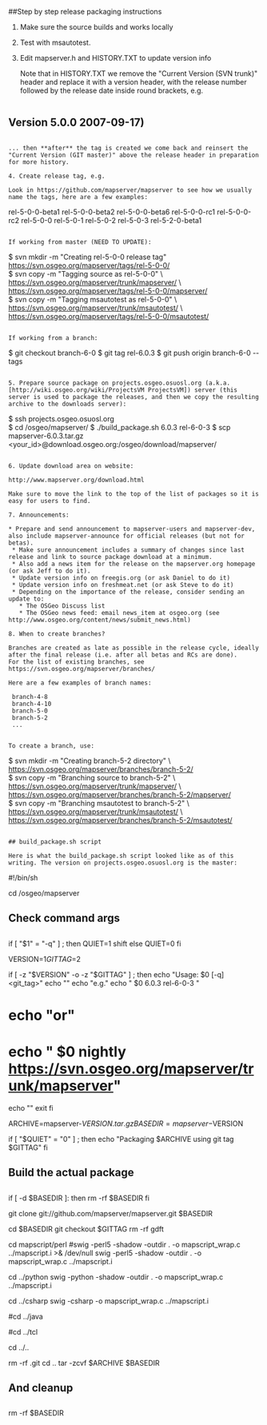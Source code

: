 ##Step by step release packaging instructions

1. Make sure the source builds and works locally

2. Test with msautotest.

3. Edit mapserver.h and HISTORY.TXT to update version info

   Note that in HISTORY.TXT we remove the "Current Version (SVN trunk)" header and replace it with a version header, with the release number followed by the release date inside round brackets, e.g.                                      

   ``` 
Version 5.0.0 2007-09-17)
--------------------------
   ```

   ... then **after** the tag is created we come back and reinsert the "Current Version (GIT master)" above the release header in preparation for more history. 

4. Create release tag, e.g.

   Look in https://github.com/mapserver/mapserver to see how we usually name the tags, here are a few examples:

   ``` 
rel-5-0-0-beta1
rel-5-0-0-beta2
rel-5-0-0-beta6
rel-5-0-0-rc1
rel-5-0-0-rc2
rel-5-0-0
rel-5-0-1
rel-5-0-2
rel-5-0-3
rel-5-2-0-beta1
   ``` 

   If working from master (NEED TO UPDATE):

   ``` 
$ svn mkdir -m "Creating rel-5-0-0 release tag" https://svn.osgeo.org/mapserver/tags/rel-5-0-0/                                                                                                                                         
$ svn copy -m "Tagging source as rel-5-0-0" \ 
  https://svn.osgeo.org/mapserver/trunk/mapserver/ \                                                                                                                                                                             
         https://svn.osgeo.org/mapserver/tags/rel-5-0-0/mapserver/                                                                                                                                                                      
$ svn copy  -m "Tagging msautotest as rel-5-0-0" \                                                                                                                                                                                      
         https://svn.osgeo.org/mapserver/trunk/msautotest/ \                                                                                                                                                                            
         https://svn.osgeo.org/mapserver/tags/rel-5-0-0/msautotest/
   ```

   If working from a branch:

   ```
$ git checkout branch-6-0
$ git tag rel-6.0.3
$ git push origin branch-6-0 --tags
   ``` 

5. Prepare source package on projects.osgeo.osuosl.org (a.k.a. [http://wiki.osgeo.org/wiki/ProjectsVM ProjectsVM]) server (this server is used to package the releases, and then we copy the resulting archive to the downloads server):
``` 
$ ssh projects.osgeo.osuosl.org                                                                                                                                                                                                         
$ cd /osgeo/mapserver/
$ ./build_package.sh 6.0.3 rel-6-0-3
$ scp mapserver-6.0.3.tar.gz <your_id>@download.osgeo.org:/osgeo/download/mapserver/

```

6. Update download area on website:

http://www.mapserver.org/download.html

Make sure to move the link to the top of the list of packages so it is easy for users to find.

7. Announcements:

* Prepare and send announcement to mapserver-users and mapserver-dev, also include mapserver-announce for official releases (but not for betas).                                                                                       
 * Make sure announcement includes a summary of changes since last release and link to source package download at a minimum.                                                                                                            
 * Also add a news item for the release on the mapserver.org homepage (or ask Jeff to do it).                                                                                                                                           
 * Update version info on freegis.org (or ask Daniel to do it)                                                                                                                                                                          
 * Update version info on freshmeat.net (or ask Steve to do it)                                                                                                                                                                         
 * Depending on the importance of the release, consider sending an update to:                                                                                                                                                           
   * The OSGeo Discuss list                                                                                                                                                                                                             
   * The OSGeo news feed: email news_item at osgeo.org (see http://www.osgeo.org/content/news/submit_news.html)

8. When to create branches?                                                                                                                                                                                                             
                                                                                                                                                                                                                                        
Branches are created as late as possible in the release cycle, ideally after the final release (i.e. after all betas and RCs are done).                                                                                                 
For the list of existing branches, see https://svn.osgeo.org/mapserver/branches/                                                                                                                                                        
                                                                                                                                                                                                                                        
Here are a few examples of branch names:                                                                                                                                                                                                

```                                                                                                                                                                                                                                     
     branch-4-8                                                                                                                                                                                                                         
     branch-4-10                                                                                                                                                                                                                        
     branch-5-0                                                                                                                                                                                                                         
     branch-5-2                                                                                                                                                                                                                         
     ...                                                                                                                                                                                                                                
```                                                                                                                                                                                                                                     
                                                                                                                                                                                                                                        
To create a branch, use:                                                                                                                                                                                                                

```                                                                                                                                                                                                                                     
$ svn mkdir -m "Creating branch-5-2 directory" \                                                                                                                                                                                        
         https://svn.osgeo.org/mapserver/branches/branch-5-2/                                                                                                                                                                           
$ svn copy -m "Branching source to branch-5-2" \                                                                                                                                                                                        
         https://svn.osgeo.org/mapserver/trunk/mapserver/ \                                                                                                                                                                             
         https://svn.osgeo.org/mapserver/branches/branch-5-2/mapserver/                                                                                                                                                                 
$ svn copy -m "Branching msautotest to branch-5-2" \                                                                                                                                                                                    
         https://svn.osgeo.org/mapserver/trunk/msautotest/ \                                                                                                                                                                            
         https://svn.osgeo.org/mapserver/branches/branch-5-2/msautotest/

```

## build_package.sh script

Here is what the build_package.sh script looked like as of this writing. The version on projects.osgeo.osuosl.org is the master:

```
#!/bin/sh

cd /osgeo/mapserver

##
## Check command args
##

if [ "$1" = "-q" ] ; then
  QUIET=1
  shift
else
  QUIET=0
fi

VERSION=$1
GITTAG=$2

if [ -z "$VERSION" -o -z "$GITTAG" ] ; then
  echo "Usage: $0 [-q] <version> <git_tag>"
  echo ""
  echo "e.g."
  echo "  $0 6.0.3 rel-6-0-3 "
#  echo "or"
#  echo "  $0 nightly https://svn.osgeo.org/mapserver/trunk/mapserver"
  echo ""
  exit
fi

ARCHIVE=mapserver-$VERSION.tar.gz
BASEDIR=mapserver-$VERSION

if [ "$QUIET" = "0" ] ; then
  echo "Packaging $ARCHIVE using git tag $GITTAG"
fi

##
## Build the actual package
##

if [ -d $BASEDIR ]:
then
    rm -rf $BASEDIR
fi

git clone git://github.com/mapserver/mapserver.git $BASEDIR

cd $BASEDIR
git checkout $GITTAG
rm -rf gdft

cd mapscript/perl
#swig -perl5 -shadow -outdir . -o mapscript_wrap.c ../mapscript.i >& /dev/null
swig -perl5 -shadow -outdir . -o mapscript_wrap.c ../mapscript.i 

cd ../python
swig -python -shadow -outdir . -o mapscript_wrap.c ../mapscript.i

cd ../csharp
swig -csharp -o mapscript_wrap.c ../mapscript.i

#cd ../java

#cd ../tcl

cd ../..

rm -rf .git
cd ..
tar -zcvf $ARCHIVE $BASEDIR

##
## And cleanup
## 

rm -rf $BASEDIR

```
